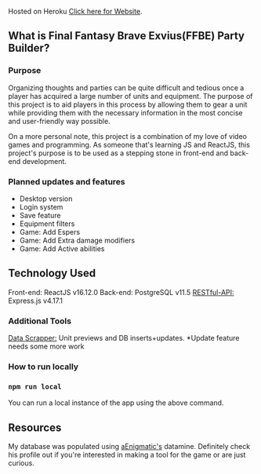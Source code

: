 Hosted on Heroku [Click here for Website](https://ffbe-builder-v.herokuapp.com/).

## What is Final Fantasy Brave Exvius(FFBE) Party Builder?

### Purpose

Organizing thoughts and parties can be quite difficult and tedious once a player has acquired a large number of units and equipment. The purpose of this project is to aid players in this process by allowing them to gear a unit while providing them with the necessary information in the most concise and user-friendly way possible.

On a more personal note, this project is a combination of my love of video games and programming. As someone that's learning JS and ReactJS, this project's purpose is to be used as a stepping stone in front-end and back-end development.

### Planned updates and features

- Desktop version
- Login system
- Save feature
- Equipment filters
- Game: Add Espers
- Game: Add Extra damage modifiers
- Game: Add Active abilities

## Technology Used

Front-end: ReactJS v16.12.0
Back-end: PostgreSQL v11.5
[RESTful-API:](https://github.com/GaryVang/ffbe-api) Express.js v4.17.1

### Additional Tools

[Data Scrapper:](https://github.com/GaryVang/ffbe-data-scraper) Unit previews and DB inserts+updates. *Update feature needs some more work

### How to run locally

### `npm run local`
You can run a local instance of the app using the above command.

## Resources

My database was populated using [aEnigmatic's](https://github.com/aEnigmatic/ffbe) datamine. Definitely check his profile out if you're interested in making a tool for the game or are just curious.
